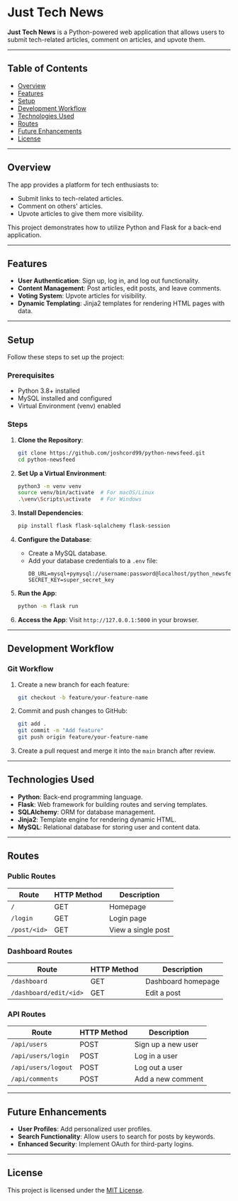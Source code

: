 
# Just Tech News

**Just Tech News** is a Python-powered web application that allows users to submit tech-related articles, comment on articles, and upvote them.

---

## Table of Contents

- [Overview](#overview)
- [Features](#features)
- [Setup](#setup)
- [Development Workflow](#development-workflow)
- [Technologies Used](#technologies-used)
- [Routes](#routes)
- [Future Enhancements](#future-enhancements)
- [License](#license)

---

## Overview

The app provides a platform for tech enthusiasts to:
- Submit links to tech-related articles.
- Comment on others' articles.
- Upvote articles to give them more visibility.

This project demonstrates how to utilize Python and Flask for a back-end application.

---

## Features

- **User Authentication**: Sign up, log in, and log out functionality.
- **Content Management**: Post articles, edit posts, and leave comments.
- **Voting System**: Upvote articles for visibility.
- **Dynamic Templating**: Jinja2 templates for rendering HTML pages with data.

---

## Setup

Follow these steps to set up the project:

### Prerequisites
- Python 3.8+ installed
- MySQL installed and configured
- Virtual Environment (venv) enabled

### Steps

1. **Clone the Repository**:
   ```bash
   git clone https://github.com/joshcord99/python-newsfeed.git
   cd python-newsfeed
   ```

2. **Set Up a Virtual Environment**:
   ```bash
   python3 -m venv venv
   source venv/bin/activate  # For macOS/Linux
   .\venv\Scripts\activate   # For Windows
   ```

3. **Install Dependencies**:
   ```bash
   pip install flask flask-sqlalchemy flask-session
   ```

4. **Configure the Database**:
   - Create a MySQL database.
   - Add your database credentials to a `.env` file:
     ```
     DB_URL=mysql+pymysql://username:password@localhost/python_newsfeed
     SECRET_KEY=super_secret_key
     ```

5. **Run the App**:
   ```bash
   python -m flask run
   ```

6. **Access the App**:
   Visit `http://127.0.0.1:5000` in your browser.

---

## Development Workflow

### Git Workflow
1. Create a new branch for each feature:
   ```bash
   git checkout -b feature/your-feature-name
   ```
2. Commit and push changes to GitHub:
   ```bash
   git add .
   git commit -m "Add feature"
   git push origin feature/your-feature-name
   ```
3. Create a pull request and merge it into the `main` branch after review.

---

## Technologies Used

- **Python**: Back-end programming language.
- **Flask**: Web framework for building routes and serving templates.
- **SQLAlchemy**: ORM for database management.
- **Jinja2**: Template engine for rendering dynamic HTML.
- **MySQL**: Relational database for storing user and content data.

---

## Routes

### Public Routes
| Route          | HTTP Method | Description                |
|-----------------|-------------|----------------------------|
| `/`            | GET         | Homepage                  |
| `/login`       | GET         | Login page                |
| `/post/<id>`   | GET         | View a single post        |

### Dashboard Routes
| Route                | HTTP Method | Description                |
|-----------------------|-------------|----------------------------|
| `/dashboard`         | GET         | Dashboard homepage         |
| `/dashboard/edit/<id>`| GET         | Edit a post                |

### API Routes
| Route          | HTTP Method | Description                |
|-----------------|-------------|----------------------------|
| `/api/users`    | POST        | Sign up a new user         |
| `/api/users/login`| POST      | Log in a user             |
| `/api/users/logout`| POST     | Log out a user            |
| `/api/comments` | POST        | Add a new comment         |

---

## Future Enhancements

- **User Profiles**: Add personalized user profiles.
- **Search Functionality**: Allow users to search for posts by keywords.
- **Enhanced Security**: Implement OAuth for third-party logins.

---

## License

This project is licensed under the [MIT License](https://opensource.org/licenses/MIT).
